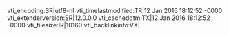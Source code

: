vti_encoding:SR|utf8-nl
vti_timelastmodified:TR|12 Jan 2016 18:12:52 -0000
vti_extenderversion:SR|12.0.0.0
vti_cacheddtm:TX|12 Jan 2016 18:12:52 -0000
vti_filesize:IR|10160
vti_backlinkinfo:VX|
